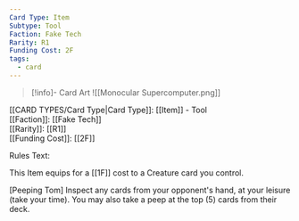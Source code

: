 ```yaml
---
Card Type: Item
Subtype: Tool
Faction: Fake Tech
Rarity: R1
Funding Cost: 2F
tags:
  - card
---
```

> [!info]- Card Art
> ![[Monocular Supercomputer.png]]

[[CARD TYPES/Card Type|Card Type]]: [[Item]] - Tool  
[[Faction]]: [[Fake Tech]]  
[[Rarity]]: [[R1]]  
[[Funding Cost]]: [[2F]]  

Rules Text:  

This Item equips for a [[1F]] cost to a Creature card you control.  

[Peeping Tom] Inspect any cards from your opponent's hand, at your leisure (take your time). You may also take a peep at the top (5) cards from their deck.  